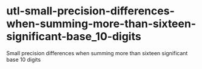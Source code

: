 # utl-small-precision-differences-when-summing-more-than-sixteen-significant-base_10-digits
Small precision differences when summing more than sixteen significant base 10 digits
